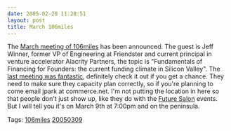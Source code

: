 ```yaml
---
date: 2005-02-20 11:28:51
layout: post
title: March 106miles
---
```


The [March meeting of 106miles](http://106miles.blogspot.com/2005/02/march-106-announcement.html) has been announced. The guest is Jeff Winner, former VP of Engineering at Friendster and current principal in venture accelerator Alacrity Partners, the topic is "Fundamentals of Financing for Founders: the current funding climate in Silicon Valley". The [last meeting was fantastic](http://www.bitsplitter.net/blog/?p=419), definitely check it out if you get a chance.  They need to make sure they capacity plan correctly, so if you're planning to come email jpark at commerce.net.  I'm not putting the location in here so that people don't just show up, like they do with the [Future Salon](http://www.futuresalon.org/) events. But I will tell you it's on March 9th at 7:00pm and on the peninsula.

Tags: [106miles](http://technorati.com/tag/106miles) [20050309](http://technorati.com/tag/20050309)
